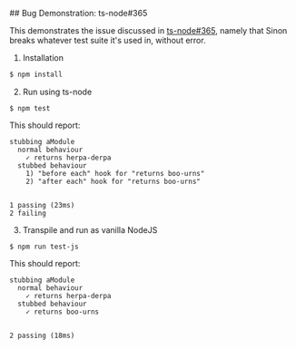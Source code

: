 ## Bug Demonstration: ts-node#365

This demonstrates the issue discussed in [ts-node#365][issue], namely that Sinon breaks whatever
test suite it's used in, without error.

1. Installation
```bash
$ npm install
```

2. Run using ts-node
```
$ npm test
```

This should report:

```
stubbing aModule
  normal behaviour
    ✓ returns herpa-derpa
  stubbed behaviour
    1) "before each" hook for "returns boo-urns"
    2) "after each" hook for "returns boo-urns"


1 passing (23ms)
2 failing
```

3. Transpile and run as vanilla NodeJS
```
$ npm run test-js
```

This should report:
```
stubbing aModule
  normal behaviour
    ✓ returns herpa-derpa
  stubbed behaviour
    ✓ returns boo-urns


2 passing (18ms)
```

[issue]: https://github.com/TypeStrong/ts-node/issues/365
